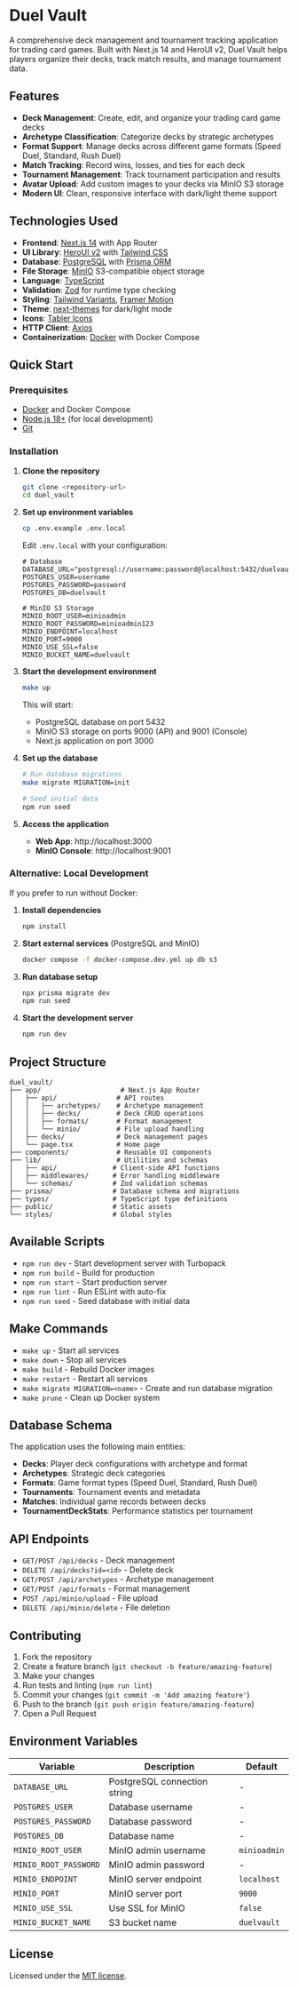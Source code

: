 # Duel Vault

A comprehensive deck management and tournament tracking application for trading card games. Built with Next.js 14 and HeroUI v2, Duel Vault helps players organize their decks, track match results, and manage tournament data.

## Features

- **Deck Management**: Create, edit, and organize your trading card game decks
- **Archetype Classification**: Categorize decks by strategic archetypes
- **Format Support**: Manage decks across different game formats (Speed Duel, Standard, Rush Duel)
- **Match Tracking**: Record wins, losses, and ties for each deck
- **Tournament Management**: Track tournament participation and results
- **Avatar Upload**: Add custom images to your decks via MinIO S3 storage
- **Modern UI**: Clean, responsive interface with dark/light theme support

## Technologies Used

- **Frontend**: [Next.js 14](https://nextjs.org/) with App Router
- **UI Library**: [HeroUI v2](https://heroui.com/) with [Tailwind CSS](https://tailwindcss.com/)
- **Database**: [PostgreSQL](https://www.postgresql.org/) with [Prisma ORM](https://www.prisma.io/)
- **File Storage**: [MinIO](https://min.io/) S3-compatible object storage
- **Language**: [TypeScript](https://www.typescriptlang.org/)
- **Validation**: [Zod](https://zod.dev/) for runtime type checking
- **Styling**: [Tailwind Variants](https://tailwind-variants.org), [Framer Motion](https://www.framer.com/motion/)
- **Theme**: [next-themes](https://github.com/pacocoursey/next-themes) for dark/light mode
- **Icons**: [Tabler Icons](https://tabler-icons.io/)
- **HTTP Client**: [Axios](https://axios-http.com/)
- **Containerization**: [Docker](https://www.docker.com/) with Docker Compose

## Quick Start

### Prerequisites

- [Docker](https://www.docker.com/get-started) and Docker Compose
- [Node.js 18+](https://nodejs.org/) (for local development)
- [Git](https://git-scm.com/)

### Installation

1. **Clone the repository**

   ```bash
   git clone <repository-url>
   cd duel_vault
   ```

2. **Set up environment variables**

   ```bash
   cp .env.example .env.local
   ```

   Edit `.env.local` with your configuration:

   ```env
   # Database
   DATABASE_URL="postgresql://username:password@localhost:5432/duelvault"
   POSTGRES_USER=username
   POSTGRES_PASSWORD=password
   POSTGRES_DB=duelvault

   # MinIO S3 Storage
   MINIO_ROOT_USER=minioadmin
   MINIO_ROOT_PASSWORD=minioadmin123
   MINIO_ENDPOINT=localhost
   MINIO_PORT=9000
   MINIO_USE_SSL=false
   MINIO_BUCKET_NAME=duelvault
   ```

3. **Start the development environment**

   ```bash
   make up
   ```

   This will start:

   - PostgreSQL database on port 5432
   - MinIO S3 storage on ports 9000 (API) and 9001 (Console)
   - Next.js application on port 3000

4. **Set up the database**

   ```bash
   # Run database migrations
   make migrate MIGRATION=init

   # Seed initial data
   npm run seed
   ```

5. **Access the application**
   - **Web App**: http://localhost:3000
   - **MinIO Console**: http://localhost:9001

### Alternative: Local Development

If you prefer to run without Docker:

1. **Install dependencies**

   ```bash
   npm install
   ```

2. **Start external services** (PostgreSQL and MinIO)

   ```bash
   docker compose -f docker-compose.dev.yml up db s3
   ```

3. **Run database setup**

   ```bash
   npx prisma migrate dev
   npm run seed
   ```

4. **Start the development server**
   ```bash
   npm run dev
   ```

## Project Structure

```
duel_vault/
├── app/                    # Next.js App Router
│   ├── api/               # API routes
│   │   ├── archetypes/    # Archetype management
│   │   ├── decks/         # Deck CRUD operations
│   │   ├── formats/       # Format management
│   │   └── minio/         # File upload handling
│   ├── decks/             # Deck management pages
│   └── page.tsx           # Home page
├── components/            # Reusable UI components
├── lib/                   # Utilities and schemas
│   ├── api/              # Client-side API functions
│   ├── middlewares/      # Error handling middleware
│   └── schemas/          # Zod validation schemas
├── prisma/               # Database schema and migrations
├── types/                # TypeScript type definitions
├── public/               # Static assets
└── styles/               # Global styles
```

## Available Scripts

- `npm run dev` - Start development server with Turbopack
- `npm run build` - Build for production
- `npm run start` - Start production server
- `npm run lint` - Run ESLint with auto-fix
- `npm run seed` - Seed database with initial data

## Make Commands

- `make up` - Start all services
- `make down` - Stop all services
- `make build` - Rebuild Docker images
- `make restart` - Restart all services
- `make migrate MIGRATION=<name>` - Create and run database migration
- `make prune` - Clean up Docker system

## Database Schema

The application uses the following main entities:

- **Decks**: Player deck configurations with archetype and format
- **Archetypes**: Strategic deck categories
- **Formats**: Game format types (Speed Duel, Standard, Rush Duel)
- **Tournaments**: Tournament events and metadata
- **Matches**: Individual game records between decks
- **TournamentDeckStats**: Performance statistics per tournament

## API Endpoints

- `GET/POST /api/decks` - Deck management
- `DELETE /api/decks?id=<id>` - Delete deck
- `GET/POST /api/archetypes` - Archetype management
- `GET/POST /api/formats` - Format management
- `POST /api/minio/upload` - File upload
- `DELETE /api/minio/delete` - File deletion

## Contributing

1. Fork the repository
2. Create a feature branch (`git checkout -b feature/amazing-feature`)
3. Make your changes
4. Run tests and linting (`npm run lint`)
5. Commit your changes (`git commit -m 'Add amazing feature'`)
6. Push to the branch (`git push origin feature/amazing-feature`)
7. Open a Pull Request

## Environment Variables

| Variable              | Description                  | Default      |
| --------------------- | ---------------------------- | ------------ |
| `DATABASE_URL`        | PostgreSQL connection string | -            |
| `POSTGRES_USER`       | Database username            | -            |
| `POSTGRES_PASSWORD`   | Database password            | -            |
| `POSTGRES_DB`         | Database name                | -            |
| `MINIO_ROOT_USER`     | MinIO admin username         | `minioadmin` |
| `MINIO_ROOT_PASSWORD` | MinIO admin password         | -            |
| `MINIO_ENDPOINT`      | MinIO server endpoint        | `localhost`  |
| `MINIO_PORT`          | MinIO server port            | `9000`       |
| `MINIO_USE_SSL`       | Use SSL for MinIO            | `false`      |
| `MINIO_BUCKET_NAME`   | S3 bucket name               | `duelvault`  |

## License

Licensed under the [MIT license](LICENSE).
